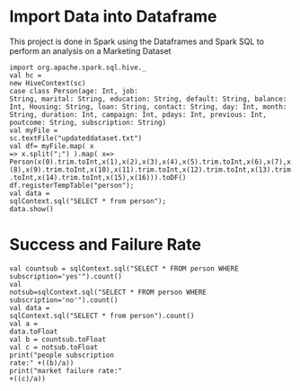 # Import Data into Dataframe
This project is done in Spark using the Dataframes and Spark SQL to perform an analysis on a Marketing Dataset<br>
 
<code>import org.apache.spark.sql.hive._</code><br>
<code>val hc = new HiveContext(sc)</code><br>
<code>case class Person(age: Int, job: String, marital: String, education: String, default: String, balance: Int, Housing:  String, loan: String, contact: String, day: Int, month: String, duration: Int, campaign: Int, pdays: Int, previous: Int, poutcome: String, subscription: String)</code><br>
<code>val myFile = sc.textFile("updateddataset.txt")</code><br>
<code>val df= myFile.map( x => x.split(";") ).map( x=> Person(x(0).trim.toInt,x(1),x(2),x(3),x(4),x(5).trim.toInt,x(6),x(7),x(8),x(9).trim.toInt,x(10),x(11).trim.toInt,x(12).trim.toInt,x(13).trim.toInt,x(14).trim.toInt,x(15),x(16))).toDF()</code><br>
<code>df.registerTempTable("person");</code><br>
<code>val data = sqlContext.sql("SELECT * from person");</code><br>
<code>data.show()</code>

# Success and Failure Rate
<code>val countsub = sqlContext.sql("SELECT * FROM person WHERE subscription='yes'").count()</code><br>
<code>val notsub=sqlContext.sql("SELECT * FROM person WHERE subscription='no'").count()</code><br>
<code>val data = sqlContext.sql("SELECT * from person").count()</code><br>
<code>val a = data.toFloat</code><br>
<code>val b = countsub.toFloat</code><br>
<code>val c = notsub.toFloat</code><br>
<code>print("people subscription rate:" +((b)/a))</code><br>
<code>print("market failure rate:" +((c)/a))</code><br>

